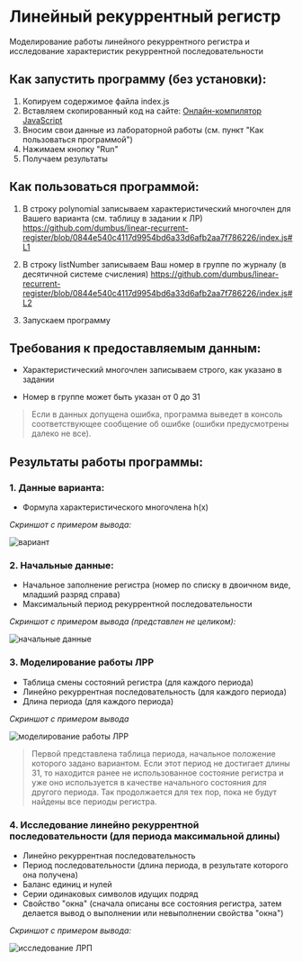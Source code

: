 ﻿# Линейный рекуррентный регистр

Моделирование работы линейного рекуррентного регистра и исследование характеристик рекуррентной последовательности

## Как запустить программу (без установки):

1. Копируем содержимое файла index.js
2. Вставляем скопированный код на сайте: [Онлайн-компилятор JavaScript](https://www.programiz.com/javascript/online-compiler/)
3. Вносим свои данные из лабораторной работы (см. пункт "Как пользоваться программой")
4. Нажимаем кнопку "Run"
5. Получаем результаты

## Как пользоваться программой:

1. В строку polynomial записываем характеристический многочлен для Вашего варианта (см. таблицу в задании к ЛР)
https://github.com/dumbus/linear-recurrent-register/blob/0844e540c4117d9954bd6a33d6afb2aa7f786226/index.js#L1

2. В строку listNumber записываем Ваш номер в группе по журналу (в десятичной системе счисления)
https://github.com/dumbus/linear-recurrent-register/blob/0844e540c4117d9954bd6a33d6afb2aa7f786226/index.js#L2

3. Запускаем программу

## Требования к предоставляемым данным:

* Характеристический многочлен записываем строго, как указано в задании

* Номер в группе может быть указан от 0 до 31

> Если в данных допущена ошибка, программа выведет в консоль соответствующее сообщение об ошибке (ошибки предусмотрены далеко не все).

## Результаты работы программы:

### 1. Данные варианта:

* Формула характеристического многочлена h(x)

*Скриншот с примером вывода:*  
  
![вариант](https://user-images.githubusercontent.com/79057837/234390003-024b83e3-de35-4546-bff2-6ed61da45b7b.PNG)

### 2. Начальные данные:

* Начальное заполнение регистра (номер по списку в двоичном виде, младший разряд справа)
* Максимальный период рекуррентной последовательности

*Скриншот с примером вывода (представлен не целиком):*  
  
![начальные данные](https://user-images.githubusercontent.com/79057837/234390060-44e5f4b8-a9e6-48db-b637-412d1a6192dd.PNG)

### 3. Моделирование работы ЛРР

* Таблица смены состояний регистра (для каждого периода)
* Линейно рекуррентная последовательность (для каждого периода)
* Длина периода (для каждого периода)

*Скриншот с примером вывода*  
  
![моделирование работы ЛРР](https://user-images.githubusercontent.com/79057837/234390092-3ce7b216-d843-434a-80fb-bf2fab52ef9d.PNG)

> Первой представлена таблица периода, начальное положение которого задано вариантом. Если этот период не достигает длины 31, то находится ранее не использованное состояние регистра и уже оно используется в качестве начального состояния для другого периода. Так продолжается для тех пор, пока не будут найдены все периоды регистра.

### 4. Исследование линейно рекуррентной последовательности (для периода максимальной длины)

* Линейно рекуррентная последовательность
* Период последовательности (длина периода, в результате которого она получена)
* Баланс единиц и нулей
* Серии одинаковых символов идущих подряд
* Свойство "окна" (сначала описаны все состояния регистра, затем делается вывод о выполнении или невыполнении свойства "окна")

*Скриншот с примером вывода:*  
  
![исследование ЛРП](https://user-images.githubusercontent.com/79057837/234390148-163e0abb-52c2-40a2-b927-fce89bd422f5.PNG)
